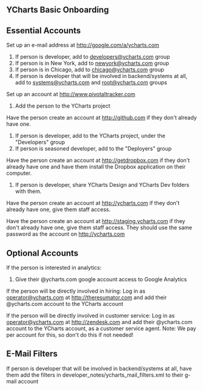 ## YCharts Basic Onboarding

## Essential Accounts
Set up an e-mail address at http://google.com/a/ycharts.com

1. If person is developer, add to developers@ycharts.com group
2. If person is in New York, add to newyork@ycharts.com group
3. If person is in Chicago, add to chicago@ycharts.com group
4. If person is developer that will be involved in backend/systems at all, add to systems@ycharts.com and root@ycharts.com groups

Set up an account at http://www.pivotaltracker.com

1. Add the person to the YCharts project

Have the person create an account at http://github.com if they don't already have one.

1. If person is developer, add to the YCharts project, under the "Developers" group
2. If person is seasoned developer, add to the "Deployers" group

Have the person create an account at http://getdropbox.com if they don't already have one and have them install the Dropbox
application on their computer.

1. If person is developer, share YCharts Design and YCharts Dev folders with them.

Have the person create an account at http://ycharts.com if they don't already have one, give them staff access.

Have the person create an account at http://staging.ycharts.com if they don't already have one, give them staff access.
They should use the same password as the account on http://ycharts.com

## Optional Accounts

If the person is interested in analytics:

1. Give their @ycharts.com google account access to Google Analytics

If the person will be directly involved in hiring:
Log in as operator@ycharts.com at http://theresumator.com and add their @ycharts.com account to the YCharts account


If the person will be directly involved in customer service:
Log in as operator@ycharts.com at http://zendesk.com and add their @ycharts.com account to the YCharts account,
as a customer service agent. Note: We pay per account for this, so don't do this if not needed!

## E-Mail Filters

If person is developer that will be involved in backend/systems at all, have them add the filters in
developer_notes/ycharts_mail_filters.xml to their g-mail account
